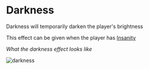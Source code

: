 # Darkness

Darkness will temporarily darken the player's brightness

This effect can be given when the player has [Insanity](https://github.com/fishcute/ToughAsClient/blob/main/Tutorial/Status%20Effects/Insanity.md)

*What the darkness effect looks like*

![darkness](https://i.imgur.com/MkY3lG3.gif)

